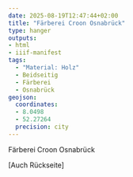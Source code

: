 ```yaml
---
date: 2025-08-19T12:47:44+02:00
title: "Färberei Croon Osnabrück"
type: hanger
outputs:
- html
- iiif-manifest
tags:
  - "Material: Holz"
  - Beidseitig
  - Färberei
  - Osnabrück
geojson:
  coordinates:
  - 8.0498
  - 52.27264
  precision: city
---
```

Färberei Croon Osnabrück

[Auch Rückseite]
